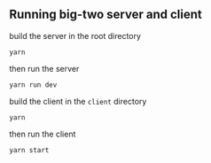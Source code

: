 ## Running big-two server and client

build the server in the root directory

```
yarn
```

then run the server

```
yarn run dev
```

build the client in the `client` directory

```
yarn
```

then run the client

```
yarn start
```
